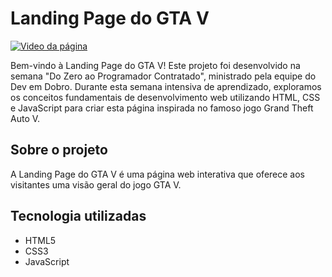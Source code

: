 # <strong>Landing Page do GTA V</strong>

<a href="https://joaopaulo04.github.io/projeto-gta/" target="_blank">
  <img src="tela.gif" alt="Video da página">
</a>

<p>Bem-vindo à Landing Page do GTA V! Este projeto foi desenvolvido na semana "Do Zero ao Programador Contratado", ministrado pela equipe do Dev em Dobro. Durante esta semana intensiva de aprendizado, exploramos os conceitos fundamentais de desenvolvimento web utilizando HTML, CSS e JavaScript para criar esta página inspirada no famoso jogo Grand Theft Auto V.</p>

## <strong>Sobre o projeto</strong>
<p>A Landing Page do GTA V é uma página web interativa que oferece aos visitantes uma visão geral do jogo GTA V.</p>

## Tecnologia utilizadas
- HTML5
- CSS3
- JavaScript


